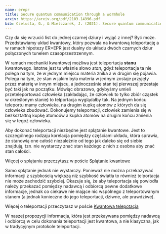 ```yaml
---
name: erepr
title: Secure quantum communication through a wormhole
arxiv: https://arxiv.org/pdf/2103.14996.pdf
bib: Czelusta, G., & Mielczarek, J. (2021). Secure quantum communication through a wormhole. arXiv preprint arXiv:2103.14996.
---
```


Czy da się wrzucić list do jednej czarnej dziury i wyjąć z innej? Być może. Przedstawiamy układ kwantowy, który pozwala na kwantową teleportację a w ramach hipotezy ER=EPR jest dualny do układu dwóch czarnych dziur połączonych tunelem czasoprzestrzennym.

W ramach mechaniki kwantowej możliwa jest teleportacja **stanu** kwantowego. Istotne jest tu właśnie słowo *stan*, gdyż teleportacja ta nie polega na tym, że w jednym miejscu materia znika a w drugim się pojawia. Polega na tym, że stan w jakim była materia w jednym zostaje przyjęty przez materię w innym miejscu, a jednocześnie stan tej pierwszej przestaje być taki jak na początku. Mówiąc obrazowo, gdybyśmy umieli przeteleportować człowieka (zakładając, że człowiek to tylko zbiór cząstek w określonym stanie) to telportacja wyglądałby tak. Na jednym końcu teleportu mamy człowieka, na drugim kupkę atomów z których da się człowieka zbudować. Dokonujemy teleportacji, człowiek zamienia się w bezkształtną kupkę atomoów a kupka atomów na drugim końcu zmienia się w tegoż człowieka.

<!-- rysunek kupek -->

Aby dokonać teleportacji niezbędne jest splątanie kwantowe. Jest to szczególnego rodzaju korelacja pomiędzy częściami układu, która sprawia, że stanowią one całość niezależnie od tego jak daleko się od siebie znajdują, tzn. nie wystarczy znać stan każdego z nich z osobna aby znać stan całości.

<div class="read-more">
    <p>
        Więcej o splątaniu przeczytasz w poście <a href="/blog/entanglement.html">Splątanie kwantowe</a>
    </p>
</div>

Samo splątanie jednak nie wystarczy. Ponieważ nie można przekazywać informacji z szybkością większą niż szybkość światła to również telportacja nie może zachodzić szybciej. Okazuje się, że aby teleportacja się powiodła należy przekazać pomiędzy nadawcą i odbiorcą pewne dodatkowe informacje, jednak co ciekawe nie mające nic wspólnego z teleportowanym stanem (a jednak konieczne do jego teleportacji, dziwne, ale prawdziwe).
<!-- mem That's true -->

<div class="read-more">
    <p>
        Więcej o teleportacji przeczytasz w poście <a href="/blog/teleportation.html">Kwantowa telepotacja</a>
    </p>
</div>

W naszej propozycji informacja, która jest przekaywana pomiędzy nadawcą i odbiorcą w celu dokonania teleportacji jest kwantowa, a nie klasyczna, jak w tradycyjnym protokole teleportacji.